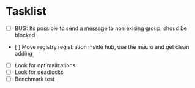 # Tasklist

- [ ] BUG: Its possible to send a message to non exising group, shoud be blocked
- [ ] Move registry registration inside hub, use the macro and get clean adding
- [ ] Look for optimalizations
- [ ] Look for deadlocks 
- [ ] Benchmark test